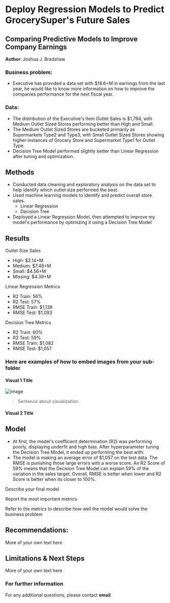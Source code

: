 # Deploy Regression Models to Predict GrocerySuper's Future Sales
## Comparing Predictive Models to Improve Company Earnings

**Author**: Joshua J. Bradshaw 

### Business problem:

* Executive has provided a data set with $18.6+M in earnings from the last year, he would like to know more information on how to improve the companies performance for the next fiscal year.


### Data:
* The distribution of the Executive's Item Outlet Sales is $1,794, with Medium Outlet Sized Stores performing better than High and Small.
* The Medium Outlet Sized Stores are bucketed primarily as Supermarkets Type2 and Type3, with Small Outlet Sized Stores showing higher instances of Grocery Store and Supermarket Type1 for Outlet Type.
* Decision Tree Model performed slightly better than Linear Regression after tuning and optimization.

## Methods
* Conducted data cleaning and exploratory analysis on the data set to help identify which outlet size performed the best.
* Used machine learning models to identify and predict overall store sales.
  * Linear Regression
  * Decision Tree
* Deployed a Linear Regression Model, then attempted to improve my model's performance by optimizing it using a Decision Tree Model


## Results
Outlet Size Sales
* High: $2.14+M
* Medium: $7.48+M
* Small: $4.56+M
* Missing: $4.39+M

Linear Regression Metrics
  * R2 Train: 56%
  * R2 Test: 57%
  * RMSE Train: $1,139
  * RMSE Test: $1,093

Decision Tree Metrics
  * R2 Train: 60%
  * R2 Test: 59%
  * RMSE Train: $1,082
  * RMSE Test: $1,057

### Here are examples of how to embed images from your sub-folder

#### Visual 1 Title
![image](https://user-images.githubusercontent.com/83310016/176863869-1b48ed04-eaf0-426b-9a1a-2c31a6637f32.png)


> Sentence about visualization.

#### Visual 2 Title

## Model
* At first, the model's coefficient determination (R2) was performing poorly, displaying underfit and high bias. After hyperparameter tuning the Decision Tree Model, it ended up performing the best with:
* The model is making an average error of $1,057 on the test data. The RMSE is punishing those large errors with a worse score. An R2 Score of 59% means that the Decision Tree Model can explain 59% of the variation in the sales target. Overall, RMSE is better when lower and R2 Score is better when its closer to 100%.

Describe your final model

Report the most important metrics

Refer to the metrics to describe how well the model would solve the business problem

## Recommendations:

More of your own text here


## Limitations & Next Steps

More of your own text here


### For further information


For any additional questions, please contact **email**
